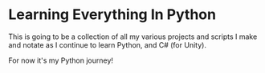 # Learning Everything In Python
This is going to be a collection of all my various projects and scripts I make and notate as I continue to learn Python, and C# (for Unity).

For now it's my Python journey!
